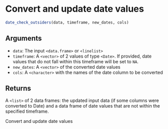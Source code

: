 # Convert and update date values

```r
date_check_outsiders(data, timeframe, new_dates, cols)
```

## Arguments

- `data`: The input `<data.frame>` or `<linelist>`
- `timeframe`: A `<vector>` of 2 values of type `<Date>`. If provided, date values that do not fall within this timeframe will be set to `NA`.
- `new_dates`: A `<vector>` of the converted date values
- `cols`: A `<character>` with the names of the date column to be converted

## Returns

A `<list>` of 2 data frames: the updated input data (if some columns were converted to Date) and a data frame of date values that are not within the specified timeframe.

Convert and update date values
